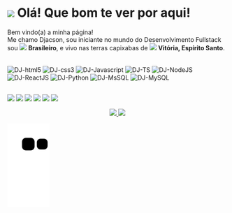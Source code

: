 <h1><img src="https://emojis.slackmojis.com/emojis/images/1531849430/4246/blob-sunglasses.gif?1531849430" width="30"/> Olá! Que bom te ver por aqui!</h1>


<p>Bem vindo(a) a minha página! </br> Me chamo Djacson, sou iniciante no mundo do Desenvolvimento Fullstack sou <img src="https://drive.google.com/uc?id=16BLT7LQ5d_6cG_7IrosSxw-q34C0-rg5" width="18"/> <b>Brasileiro</b>, e vivo nas terras capixabas de <img src="https://drive.google.com/uc?id=1nf0n-JfyduQHuAtrLRjkMzlxtQNvaQJA" width="18"/> <b>Vitória, Espírito Santo</b>. </p>

<div style="display: inline_block"><br>

  <img align="center" alt="DJ-html5" height="40" width="50" src="https://cdn.jsdelivr.net/gh/devicons/devicon/icons/html5/html5-original.svg">
  <img align="center" alt="DJ-css3" height="40" width="50" src="https://cdn.jsdelivr.net/gh/devicons/devicon/icons/css3/css3-original.svg">
  <img align="center" alt="DJ-Javascript" height="40" width="50" src="https://cdn.jsdelivr.net/gh/devicons/devicon/icons/javascript/javascript-original.svg">
  <img align="center" alt="DJ-TS" height="40" width="50" src="https://cdn.jsdelivr.net/gh/devicons/devicon/icons/typescript/typescript-original.svg">
  <img align="center" alt="DJ-NodeJS" height="40" width="50" src="https://cdn.jsdelivr.net/gh/devicons/devicon/icons/nodejs/nodejs-original.svg">
  <img align="center" alt="DJ-ReactJS" height="40" width="50" src="https://cdn.jsdelivr.net/gh/devicons/devicon/icons/react/react-original.svg">
  <img align="center" alt="DJ-Python" height="40" width="50" src="https://cdn.jsdelivr.net/gh/devicons/devicon/icons/python/python-original.svg">
  <img align="center" alt="DJ-MsSQL" height="40" width="50" src="https://cdn.jsdelivr.net/gh/devicons/devicon/icons/microsoftsqlserver/microsoftsqlserver-plain.svg">
  <img align="center" alt="DJ-MySQL" height="40" width="50" src="https://cdn.jsdelivr.net/gh/devicons/devicon/icons/mysql/mysql-original.svg">

</div>

 ##
 
<div> 

  <a href="https://www.youtube.com" target="_blank"><img src="https://img.shields.io/badge/YouTube-FF0000?style=for-the-badge&logo=youtube&logoColor=white" target="_blank"></a>
  <a href="https://instagram.com/djacsonsevero" target="_blank"><img src="https://img.shields.io/badge/-Instagram-%23E4405F?style=for-the-badge&logo=instagram&logoColor=white" target="_blank"></a>
 	<a href="https://www.twitch.tv/dejotajoga" target="_blank"><img src="https://img.shields.io/badge/Twitch-9146FF?style=for-the-badge&logo=twitch&logoColor=white" target="_blank"></a>
 <a href="https://discord.gg" target="_blank"><img src="https://img.shields.io/badge/Discord-7289DA?style=for-the-badge&logo=discord&logoColor=white" target="_blank"></a> 
  <a href = "mailto:silvadjacson@gmail.com"><img src="https://img.shields.io/badge/-Gmail-%23333?style=for-the-badge&logo=gmail&logoColor=white" target="_blank"></a>
  <a href="https://www.linkedin.com/in/djacsonsilva" target="_blank"><img src="https://img.shields.io/badge/-LinkedIn-%230077B5?style=for-the-badge&logo=linkedin&logoColor=white" target="_blank"></a> 
  
  <div align="center">
  <a href="https://github.com/djacsonsevero">
  <img height="140em" src="https://github-readme-stats.vercel.app/api?username=djacsonsevero&show_icons=true&theme=github_dark&include_all_commits=true&count_private=true"/>
  <img height="140em" src="https://github-readme-stats.vercel.app/api/top-langs/?username=djacsonsevero&layout=compact&langs_count=7&theme=github_dark"/>
</div>

 
   ![Snake animation](https://github.com/djacsonsevero/djacsonsevero/blob/output/github-contribution-grid-snake.svg)
 
</div>




